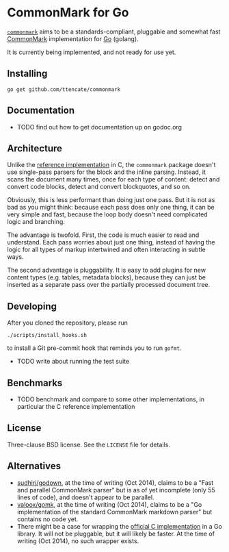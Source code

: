 CommonMark for Go
=================

[`commonmark`](https://github.com/ttencate/commonmark) aims to be a
standards-compliant, pluggable and somewhat fast
[CommonMark](http://commonmark.org) implementation for [Go](http://golang.org)
(golang).

It is currently being implemented, and not ready for use yet.

Installing
----------

    go get github.com/ttencate/commonmark

Documentation
-------------

- TODO find out how to get documentation up on godoc.org

Architecture
------------

Unlike the [reference implementation](https://github.com/jgm/CommonMark) in C,
the `commonmark` package doesn't use single-pass parsers for the block and the
inline parsing. Instead, it scans the document many times, once for each type
of content: detect and convert code blocks, detect and convert blockquotes, and
so on.

Obviously, this is less performant than doing just one pass. But it is not as
bad as you might think: because each pass does only one thing, it can be very
simple and fast, because the loop body doesn't need complicated logic and
branching.

The advantage is twofold. First, the code is much easier to read and
understand. Each pass worries about just one thing, instead of having the logic
for all types of markup intertwined and often interacting in subtle ways.

The second advantage is pluggability. It is easy to add plugins for new content
types (e.g. tables, metadata blocks), because they can just be inserted as a
separate pass over the partially processed document tree.

Developing
----------

After you cloned the repository, please run

    ./scripts/install_hooks.sh

to install a Git pre-commit hook that reminds you to run `gofmt`.

- TODO write about running the test suite

Benchmarks
----------

- TODO benchmark and compare to some other implementations, in particular the C
  reference implementation

License
-------

Three-clause BSD license. See the `LICENSE` file for details.

Alternatives
------------

- [sudhirj/godown](https://github.com/sudhirj/godown), at the time of writing
  (Oct 2014), claims to be a "Fast and parallel CommonMark parser" but is as of
  yet incomplete (only 55 lines of code), and doesn't appear to be parallel.
- [valoox/gomk](https://github.com/valoox/gomk), at the time of writing (Oct
  2014), claims to be a "Go implementation of the standard CommonMark markdown
  parser" but contains no code yet.
- There might be a case for wrapping the
  [official C implementation](https://github.com/jgm/CommonMark) in a Go
  library. It will not be pluggable, but it will likely be faster. At the time
  of writing (Oct 2014), no such wrapper exists.
